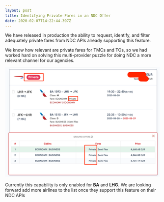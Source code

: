 ```yaml
---
layout: post
title: Identifying Private Fares in an NDC Offer
date: 2020-02-07T14:22:44.397Z
---
```

We have released in production the ability to request, identify, and filter adequately private fares from NDC APIs already supporting this feature.

We know how relevant are private fares for TMCs and TOs, so we had worked hard on solving this multi-provider puzzle for doing NDC a more relevant channel for our agencies.

![AirGateway-Bookingpad-NDC-Booking-Tool-Private_Fares](/assets/uploads/AirGateway_NDC_Booking_Tool-Private-Fares-NDC.png "AirGateway-Bookingpad-NDC-Booking-Tool-Private_Fares")

Currently this capability is only enabled for **BA** and **LHG.** We are looking forward add more airlines to the list once they support this feature on their NDC APIs
